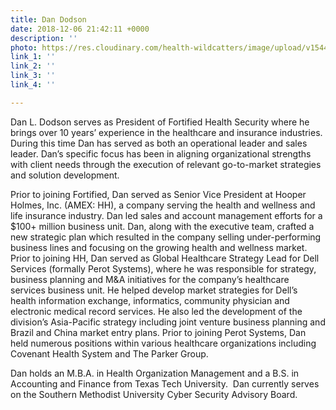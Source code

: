 ```yaml
---
title: Dan Dodson
date: 2018-12-06 21:42:11 +0000
description: ''
photo: https://res.cloudinary.com/health-wildcatters/image/upload/v1544132549/image.png
link_1: ''
link_2: ''
link_3: ''
link_4: ''

---
```

Dan L. Dodson serves as President of Fortified Health Security where he brings over 10 years’ experience in the healthcare and insurance industries. During this time Dan has served as both an operational leader and sales leader. Dan’s specific focus has been in aligning organizational strengths with client needs through the execution of relevant go-to-market strategies and solution development.

Prior to joining Fortified, Dan served as Senior Vice President at Hooper Holmes, Inc. (AMEX: HH), a company serving the health and wellness and life insurance industry. Dan led sales and account management efforts for a $100+ million business unit. Dan, along with the executive team, crafted a new strategic plan which resulted in the company selling under-performing business lines and focusing on the growing health and wellness market. Prior to joining HH, Dan served as Global Healthcare Strategy Lead for Dell Services (formally Perot Systems), where he was responsible for strategy, business planning and M&A initiatives for the company’s healthcare services business unit. He helped develop market strategies for Dell’s health information exchange, informatics, community physician and electronic medical record services. He also led the development of the division’s Asia-Pacific strategy including joint venture business planning and Brazil and China market entry plans. Prior to joining Perot Systems, Dan held numerous positions within various healthcare organizations including Covenant Health System and The Parker Group.

Dan holds an M.B.A. in Health Organization Management and a B.S. in Accounting and Finance from Texas Tech University.  Dan currently serves on the Southern Methodist University Cyber Security Advisory Board.
